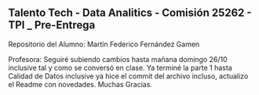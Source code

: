 ## Talento Tech - Data Analitics - Comisión 25262 - TPI _ Pre-Entrega
Repositorio del Alumno: Martín Federico Fernández Gamen

Profesora: Seguiré subiendo cambios hasta mañana domingo 26/10 inclusive tal y como se conversó en clase. Ya terminé la parte 1 hasta Calidad de Datos inclusive ya hice el commit del archivo incluso, actualizo el Readme con novedades. Muchas Gracias.
